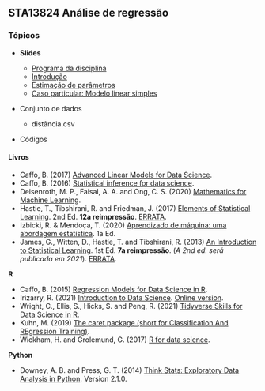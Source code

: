 ## STA13824 Análise de regressão


### Tópicos

* **Slides**

  - [Programa da disciplina](https://bit.ly/3vhS3sB)
  - [Introdução](https://bit.ly/3zyTUNc)
  - [Estimação de parâmetros](https://bit.ly/3iWPb1K)
  - [Caso particular: Modelo linear simples](#)


* Conjunto de dados
  - distância.csv
  
* Códigos

#### Livros

  - Caffo, B. (2017) [Advanced Linear Models for Data Science](https://bit.ly/3gIfHKT).
  - Caffo, B. (2016) [Statistical inference for data science](https://bit.ly/3qsjgbv).
  - Deisenroth, M. P., Faisal, A. A. and Ong, C. S. (2020) [Mathematics for Machine Learning](https://bit.ly/3gUa1vZ).
  - Hastie, T., Tibshirani, R. and Friedman, J. (2017) [Elements of Statistical Learning](https://stanford.io/3gPor0n). 2nd Ed. **12a reimpressão**. [ERRATA](https://stanford.io/3wIpcPD).
  - Izbicki, R. & Mendoça, T. (2020) [Aprendizado de máquina: uma abordagem estatística](https://bit.ly/3zHVcFJ). 1a Ed.
  - James, G., Witten, D., Hastie, T. and Tibshirani, R. (2013) [An Introduction to Statistical Learning](https://bit.ly/3qjFmwz). 1st Ed. **7a reimpressão**. (*A 2nd ed. será publicada em 2021*). [ERRATA](https://www.statlearning.com/errata-first-edition).
  
  

**R**
  - Caffo, B. (2015) [Regression Models for Data Science in R](https://bit.ly/35FkZAz).
  - Irizarry, R. (2021) [Introduction to Data Science](https://bit.ly/2SRBJBK). [Online version](https://bit.ly/3zEySwF).
  -  Wright, C., Ellis, S., Hicks, S. and Peng, R. (2021) [Tidyverse Skills for Data Science in R](https://bit.ly/3qhUDht).
  -  Kuhn, M. (2019) [The caret package (short for Classification And REgression Training)](http://topepo.github.io/caret/).
  -  Wickham, H. and Grolemund, G. (2017) [R for data science](https://r4ds.had.co.nz/).

**Python**
  - Downey, A. B. and Press, G. T. (2014) [Think Stats: Exploratory Data Analysis in Python](https://bit.ly/3qhbeSH). Version 2.1.0.
